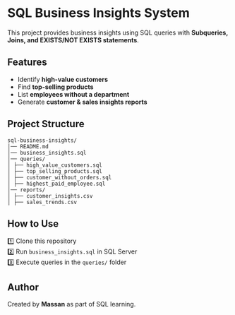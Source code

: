 # SQL Business Insights System

This project provides business insights using SQL queries with **Subqueries, Joins, and EXISTS/NOT EXISTS statements**.

##  Features
-  Identify **high-value customers**  
-  Find **top-selling products**  
-  List **employees without a department**  
-  Generate **customer & sales insights reports**  

##  Project Structure
```
sql-business-insights/ 
│── README.md 
│── business_insights.sql 
│── queries/ 
│ ├── high_value_customers.sql 
│ ├── top_selling_products.sql 
│ ├── customer_without_orders.sql 
│ ├── highest_paid_employee.sql 
│── reports/ 
│ ├── customer_insights.csv 
│ ├── sales_trends.csv
```

##  How to Use
1️⃣ Clone this repository  
2️⃣ Run `business_insights.sql` in SQL Server  
3️⃣ Execute queries in the `queries/` folder  

##  Author
Created by **Massan** as part of SQL learning.